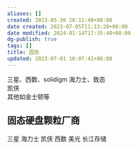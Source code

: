 ```yaml
---
aliases: []
created: 2023-05-30 20:11:48+08:00
date created: 2023-07-05T11:13:20+08:00
date modified: 2024-01-14T17:35:48+08:00
dg-publish: true
tags: []
title: 固态
updated: 2023-07-01 10:07:41+08:00
---
```


三星、西数、solidigm 海力士、致态  
凯侠  
其他如金士顿等

## 固态硬盘颗粒厂商
三星 海力士 凯侠 西数 美光 长江存储